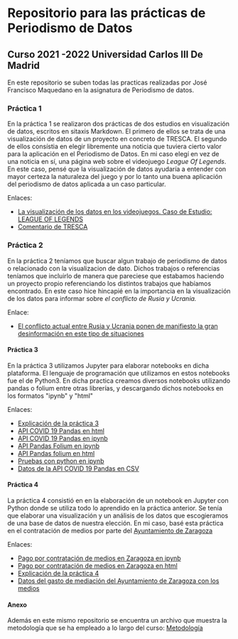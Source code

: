 # Repositorio para las prácticas de Periodismo de Datos
## Curso 2021 -2022 Universidad Carlos III De Madrid
En este repositorio se suben todas las practicas realizadas por José Francisco Maquedano en la asignatura de Periodismo de datos. 

### Práctica 1 
En la práctica 1 se realizaron dos prácticas de dos estudios en visualización de datos, escritos en sitaxis Markdown. El primero de ellos se trata de una visualización de datos de un proyecto en concreto de TRESCA. El segundo de ellos consístia en elegir libremente una noticia que tuviera cierto valor para la aplicación en el Periodismo de Datos. En mi caso elegí en vez de una noticia en sí, una página web sobre el videojuego *League Of Legends*. En este caso, pensé que la visualización de datos ayudaría a entender con mayor certeza la naturaleza del juego y por lo tanto una buena aplicación del periodismo de datos aplicada a un caso particular. 

Enlaces: 

- [La visualización de los datos en los videojuegos. Caso de Estudio: LEAGUE OF LEGENDS](practica-1-libre.md)
- [Comentario de TRESCA](practica-1-tresca.md)

### Práctica 2
En la práctica 2 teníamos que buscar algun trabajo de periodismo de datos o relacionado con la visualizacion de dato. Dichos trabajos o referencias teníamos que incluirlo de manera que pareciese que estabamos haciendo un proyecto propio referenciando los distintos trabajos que habíamos encontrado. En este caso hice hincapié en la importancia en la visualización de los datos para informar sobre *el conflicto de Rusia y Ucrania.* 

Enlace: 

- [El conflicto actual entre Rusia y Ucrania ponen de manifiesto la gran desinformación en este tipo de situaciones](practica-2.md)

#### Práctica 3
En la práctica 3 utilizamos Jupyter para elaborar notebooks en dicha plataforma. El lenguaje de programación que utilizamos en estos notebooks fue el de Python3. En dicha practica creamos diversos notebooks utilizando pandas o folium entre otras librerías, y descargando dichos notebooks en los formatos "ipynb" y "html"

Enlaces:

- [Explicación de la práctica 3](practica-3.md)
- [API COVID 19 Pandas en html](pyhthon-api-covid19-pandas.html)
- [API COVID 19 Pandas en ipynb](python-api-covid19-pandas.ipynb)
- [API Pandas Folium en ipynb](api-pandas-folium.ipynb)
- [API Pandas folium en html](api-pandas-folium.html)
- [Pruebas con python en ipynb](python-prueba.ipynb)
- [Datos de la API COVID 19 Pandas en CSV](esvsit.csv)

#### Práctica 4
La práctica 4 consistió en en la elaboración de un notebook en Jupyter con Python donde se utiliza todo lo aprendido en la práctica anterior. Se tenía que elaborar una visualización y un análisis de los datos que escogieramos de una base de datos de nuestra elección. En mi caso, basé esta práctica en el contratación de medios por parte del [Ayuntamiento de Zaragoza](https://www.zaragoza.es/sede/)

Enlaces: 

- [Pago por contratación de medios en Zaragoza en ipynb](practica-4.ipynb)
- [Pago por contratación de medios en Zaragoza en html](practica-4.html) 
- [Explicación de la práctica 4](practica-4.md)
- [Datos del gasto de mediación del Ayuntamiento de Zaragoza con los medios](gasto-mediacion_prensa-2011-2017.csv)

#### Anexo
Además en este mismo repositorio se encuentra un archivo que muestra la metodología que se ha empleado a lo largo del curso: [Metodología](metodologia.md)

